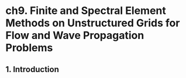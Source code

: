 # ch9. Finite and Spectral Element Methods on Unstructured Grids for Flow and Wave Propagation Problems

## 1. Introduction

